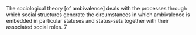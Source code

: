 The sociological theory [of ambivalence] deals with the processes through which social structures generate the circumstances in which ambivalence is embedded in particular statuses and status-sets together with their associated social roles. 7
